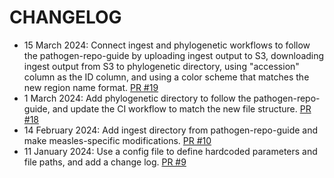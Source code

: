 # CHANGELOG
* 15 March 2024: Connect ingest and phylogenetic workflows to follow the pathogen-repo-guide by uploading ingest output to S3, downloading ingest output from S3 to phylogenetic directory, using "accession" column as the ID column, and using a color scheme that matches the new region name format. [PR #19](https://github.com/nextstrain/measles/pull/19)
* 1 March 2024: Add phylogenetic directory to follow the pathogen-repo-guide, and update the CI workflow to match the new file structure. [PR #18](https://github.com/nextstrain/measles/pull/18)
* 14 February 2024: Add ingest directory from pathogen-repo-guide and make measles-specific modifications. [PR #10](https://github.com/nextstrain/measles/pull/10)
* 11 January 2024: Use a config file to define hardcoded parameters and file paths, and add a change log. [PR #9](https://github.com/nextstrain/measles/pull/9)

